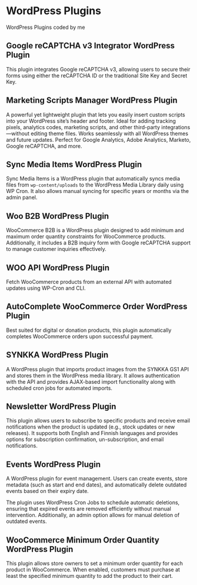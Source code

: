 # WordPress Plugins
WordPress Plugins coded by me

## Google reCAPTCHA v3 Integrator WordPress Plugin
This plugin integrates Google reCAPTCHA v3, allowing users to secure their forms using either the reCAPTCHA ID or the traditional Site Key and Secret Key.

## Marketing Scripts Manager WordPress Plugin
A powerful yet lightweight plugin that lets you easily insert custom scripts into your WordPress site’s header and footer. Ideal for adding tracking pixels, analytics codes, marketing scripts, and other third-party integrations—without editing theme files. Works seamlessly with all WordPress themes and future updates. Perfect for Google Analytics, Adobe Analytics, Marketo, Google reCAPTCHA, and more.

## Sync Media Items WordPress Plugin
Sync Media Items is a WordPress plugin that automatically syncs media files from `wp-content/uploads` to the WordPress Media Library daily using WP Cron. It also allows manual syncing for specific years or months via the admin panel.

## Woo B2B WordPress Plugin
WooCommerce B2B is a WordPress plugin designed to add minimum and maximum order quantity constraints for WooCommerce products. Additionally, it includes a B2B inquiry form with Google reCAPTCHA support to manage customer inquiries effectively.

## WOO API WordPress Plugin
Fetch WooCommerce products from an external API with automated updates using WP-Cron and CLI.

## AutoComplete WooCommerce Order WordPress Plugin
Best suited for digital or donation products, this plugin automatically completes WooCommerce orders upon successful payment.

## SYNKKA WordPress Plugin
A WordPress plugin that imports product images from the SYNKKA GS1 API and stores them in the WordPress media library. It allows authentication with the API and provides AJAX-based import functionality along with scheduled cron jobs for automated imports.

## Newsletter WordPress Plugin
This plugin allows users to subscribe to specific products and receive email notifications when the product is updated (e.g., stock updates or new releases). It supports both English and Finnish languages and provides options for subscription confirmation, un-subscription, and email notifications.

## Events WordPress Plugin
A WordPress plugin for event management. Users can create events, store metadata (such as start and end dates), and automatically delete outdated events based on their expiry date.

The plugin uses WordPress Cron Jobs to schedule automatic deletions, ensuring that expired events are removed efficiently without manual intervention. Additionally, an admin option allows for manual deletion of outdated events.

## WooCommerce Minimum Order Quantity WordPress Plugin
This plugin allows store owners to set a minimum order quantity for each product in WooCommerce. When enabled, customers must purchase at least the specified minimum quantity to add the product to their cart.
